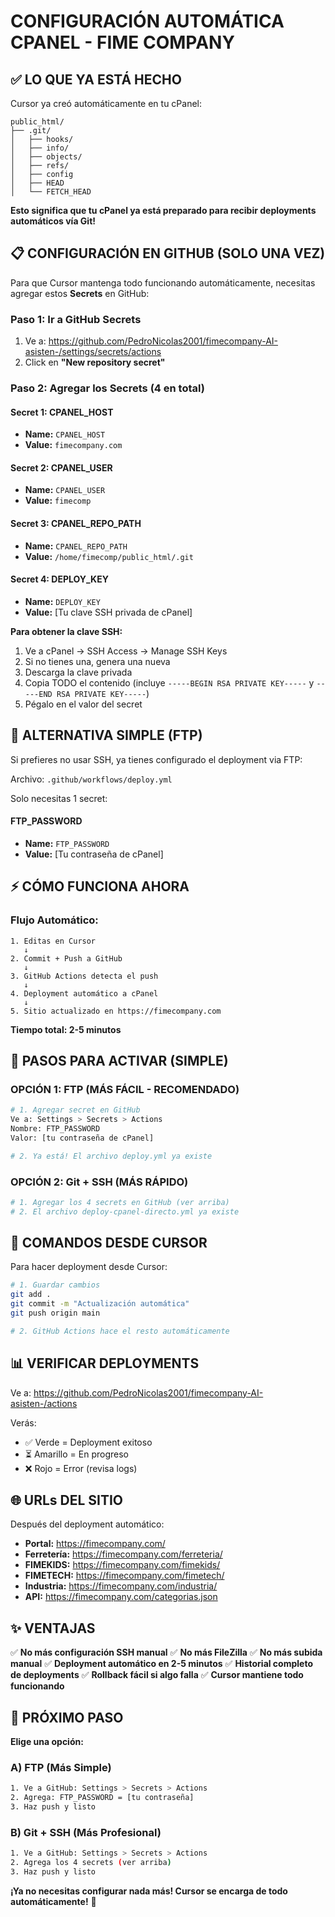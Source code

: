 # CONFIGURACIÓN AUTOMÁTICA CPANEL - FIME COMPANY

## ✅ LO QUE YA ESTÁ HECHO

Cursor ya creó automáticamente en tu cPanel:
```
public_html/
├── .git/
│   ├── hooks/
│   ├── info/
│   ├── objects/
│   ├── refs/
│   ├── config
│   ├── HEAD
│   └── FETCH_HEAD
```

**Esto significa que tu cPanel ya está preparado para recibir deployments automáticos vía Git!**

## 📋 CONFIGURACIÓN EN GITHUB (SOLO UNA VEZ)

Para que Cursor mantenga todo funcionando automáticamente, necesitas agregar estos **Secrets** en GitHub:

### Paso 1: Ir a GitHub Secrets

1. Ve a: https://github.com/PedroNicolas2001/fimecompany-AI-asisten-/settings/secrets/actions
2. Click en **"New repository secret"**

### Paso 2: Agregar los Secrets (4 en total)

#### Secret 1: CPANEL_HOST
- **Name:** `CPANEL_HOST`
- **Value:** `fimecompany.com`

#### Secret 2: CPANEL_USER
- **Name:** `CPANEL_USER`
- **Value:** `fimecomp`

#### Secret 3: CPANEL_REPO_PATH
- **Name:** `CPANEL_REPO_PATH`
- **Value:** `/home/fimecomp/public_html/.git`

#### Secret 4: DEPLOY_KEY
- **Name:** `DEPLOY_KEY`
- **Value:** [Tu clave SSH privada de cPanel]

**Para obtener la clave SSH:**
1. Ve a cPanel → SSH Access → Manage SSH Keys
2. Si no tienes una, genera una nueva
3. Descarga la clave privada
4. Copia TODO el contenido (incluye `-----BEGIN RSA PRIVATE KEY-----` y `-----END RSA PRIVATE KEY-----`)
5. Pégalo en el valor del secret

## 🚀 ALTERNATIVA SIMPLE (FTP)

Si prefieres no usar SSH, ya tienes configurado el deployment via FTP:

Archivo: `.github/workflows/deploy.yml`

Solo necesitas 1 secret:

#### FTP_PASSWORD
- **Name:** `FTP_PASSWORD`
- **Value:** [Tu contraseña de cPanel]

## ⚡ CÓMO FUNCIONA AHORA

### Flujo Automático:

```
1. Editas en Cursor
   ↓
2. Commit + Push a GitHub
   ↓
3. GitHub Actions detecta el push
   ↓
4. Deployment automático a cPanel
   ↓
5. Sitio actualizado en https://fimecompany.com
```

**Tiempo total: 2-5 minutos**

## 📝 PASOS PARA ACTIVAR (SIMPLE)

### OPCIÓN 1: FTP (MÁS FÁCIL - RECOMENDADO)

```bash
# 1. Agregar secret en GitHub
Ve a: Settings > Secrets > Actions
Nombre: FTP_PASSWORD
Valor: [tu contraseña de cPanel]

# 2. Ya está! El archivo deploy.yml ya existe
```

### OPCIÓN 2: Git + SSH (MÁS RÁPIDO)

```bash
# 1. Agregar los 4 secrets en GitHub (ver arriba)
# 2. El archivo deploy-cpanel-directo.yml ya existe
```

## 🔄 COMANDOS DESDE CURSOR

Para hacer deployment desde Cursor:

```bash
# 1. Guardar cambios
git add .
git commit -m "Actualización automática"
git push origin main

# 2. GitHub Actions hace el resto automáticamente
```

## 📊 VERIFICAR DEPLOYMENTS

Ve a: https://github.com/PedroNicolas2001/fimecompany-AI-asisten-/actions

Verás:
- ✅ Verde = Deployment exitoso
- ⏳ Amarillo = En progreso
- ❌ Rojo = Error (revisa logs)

## 🌐 URLs DEL SITIO

Después del deployment automático:

- **Portal:** https://fimecompany.com/
- **Ferretería:** https://fimecompany.com/ferreteria/
- **FIMEKIDS:** https://fimecompany.com/fimekids/
- **FIMETECH:** https://fimecompany.com/fimetech/
- **Industria:** https://fimecompany.com/industria/
- **API:** https://fimecompany.com/categorias.json

## ✨ VENTAJAS

✅ **No más configuración SSH manual**
✅ **No más FileZilla**
✅ **No más subida manual**
✅ **Deployment automático en 2-5 minutos**
✅ **Historial completo de deployments**
✅ **Rollback fácil si algo falla**
✅ **Cursor mantiene todo funcionando**

## 🎯 PRÓXIMO PASO

**Elige una opción:**

### A) FTP (Más Simple)
```bash
1. Ve a GitHub: Settings > Secrets > Actions
2. Agrega: FTP_PASSWORD = [tu contraseña]
3. Haz push y listo
```

### B) Git + SSH (Más Profesional)
```bash
1. Ve a GitHub: Settings > Secrets > Actions
2. Agrega los 4 secrets (ver arriba)
3. Haz push y listo
```

**¡Ya no necesitas configurar nada más! Cursor se encarga de todo automáticamente!** 🚀
